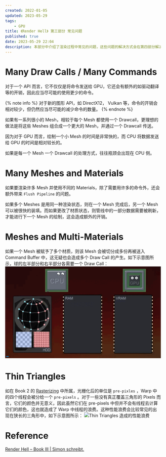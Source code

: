 ```yaml
---
created: 2022-01-05
updated: 2023-05-29
tags:
    - GPU
title: 《Render Hell》 第三部分 常见问题
published: true
date: 2023-05-29 22:04 
description: 本部分中介绍了渲染过程中常见的问题，这些问题的解决方式会在第四部分解决方案中阐述
---
```



# Many Draw Calls / Many Commands

对于一个 API 而言，它不仅仅是将命令发送给 GPU，它还会有额外的如驱动翻译等的开销，因此应当尽可能的使用更少的命令。

{% note info %}
对于新的图形 API，如 DirectX12， Vulkan 等，命令的开销会相对较少，但仍然应当尽可能的减少命令的数量。
{% endnote %}

如果有一系列很小的 Mesh，相较于每个 Mesh 都使用一个 Drawcall，更理想的做法是将这些 Meshes 组合成一个更大的 Mesh，并通过一个 Drawcall 传送。

因为对于 GPU 而言，绘制一个小 Mesh 的时间是非常快的，而 CPU 将数据发送给 GPU 的时间是相对较长的。

如果是每一个 Mesh 一个 Drawcall 的处理方式，往往瓶颈会出现在 CPU 侧。

# Many Meshes and Materials

如果要渲染许多 Mesh 并使用不同的 Materials，除了需要用许多的命令外，还会额外带来 `Flush Pipeline` 的问题。

如果多个 Meshes 是用同一种渲染状态，则在一个 Mesh 完成后，另一个 Mesh 可以被很快的装填。而如果更改了材质状态，则管线中的一部分数据需要被刷新，才能进行下一个 Mesh 的绘制，这会造成额外的开销。

# Meshes and Multi-Materials

如果一个 Mesh 被赋予了多个材质，则该 Mesh 会被切分成多份再被送入 Command Buffer 中，这无疑也会造成多个 Draw Call 的产生。如下示意图所示，球的左半部分和右半部分各需要一个 Draw Call：
![Multi-Materials](/book_3_problems/copy_data_from_hdd_to_ram_vram_01_multimaterial.gif)

# Thin Triangles

如在 Book 2 的 [Rasterizing](book_2_pipeline.md#rasterizing) 中所属，光栅化后的单位是 `pre-pixles` ，Warp 中的四个线程会被分给一个 `pre-pixels` 。对于一些没有真正覆盖三角形的 Pixels 而言，它们的颜色并无意义，因此虽然它们在 pre-pixels 中但并不会有线程去计算它们的颜色，这也就造成了 Warp 中线程的浪费。这种性能浪费会比较常见的出现在狭长的三角形中，如下示意图所示：
![Thin Triangles 造成的性能浪费](/book_3_problems/pipeline_rasterizing03_(1).gif)

# Reference

[Render Hell – Book III | Simon schreibt.](http://simonschreibt.de/gat/renderhell-book3/)